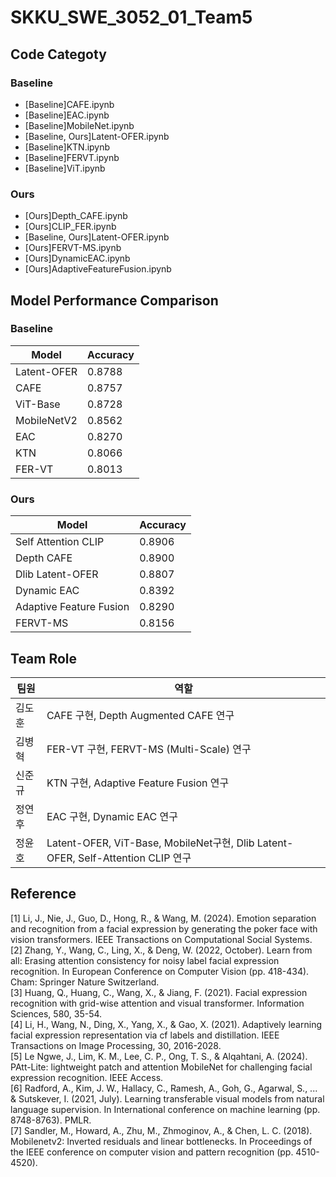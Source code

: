 # SKKU_SWE_3052_01_Team5

## Code Categoty

### Baseline
- [Baseline]CAFE.ipynb  
- [Baseline]EAC.ipynb  
- [Baseline]MobileNet.ipynb  
- [Baseline, Ours]Latent-OFER.ipynb  
- [Baseline]KTN.ipynb  
- [Baseline]FERVT.ipynb  
- [Baseline]ViT.ipynb  

### Ours
- [Ours]Depth_CAFE.ipynb  
- [Ours]CLIP_FER.ipynb  
- [Baseline, Ours]Latent-OFER.ipynb  
- [Ours]FERVT-MS.ipynb  
- [Ours]DynamicEAC.ipynb  
- [Ours]AdaptiveFeatureFusion.ipynb  

## Model Performance Comparison

### Baseline

| Model           | Accuracy |
|-----------------|----------|
| Latent-OFER    | 0.8788   |
| CAFE           | 0.8757   |
| ViT-Base       | 0.8728   |
| MobileNetV2    | 0.8562   |
| EAC            | 0.8270   |
| KTN            | 0.8066   |
| FER-VT         | 0.8013   |

### Ours

| Model                   | Accuracy |
|-------------------------|----------|
| Self Attention CLIP     | 0.8906   |
| Depth CAFE              | 0.8900   |
| Dlib Latent-OFER        | 0.8807   |
| Dynamic EAC             | 0.8392   |
| Adaptive Feature Fusion | 0.8290   |
| FERVT-MS                | 0.8156   |

## Team Role

| 팀원     | 역할                                  |
|----------|---------------------------------------|
| 김도훈   | CAFE 구현, Depth Augmented CAFE 연구   |
| 김병혁   | FER-VT 구현, FERVT-MS (Multi-Scale) 연구 |
| 신준규   | KTN 구현, Adaptive Feature Fusion 연구 |
| 정연후   | EAC 구현, Dynamic EAC 연구             |
| 정윤호   | Latent-OFER, ViT-Base, MobileNet구현, Dlib Latent-OFER, Self-Attention CLIP 연구 |

## Reference
[1] Li, J., Nie, J., Guo, D., Hong, R., & Wang, M. (2024). Emotion separation and recognition from a facial expression by generating the poker face with vision transformers. IEEE Transactions on Computational Social Systems.  
[2] Zhang, Y., Wang, C., Ling, X., & Deng, W. (2022, October). Learn from all: Erasing attention consistency for noisy label facial expression recognition. In European Conference on Computer Vision (pp. 418-434). Cham: Springer Nature Switzerland.  
[3] Huang, Q., Huang, C., Wang, X., & Jiang, F. (2021). Facial expression recognition with grid-wise attention and visual transformer. Information Sciences, 580, 35-54.  
[4] Li, H., Wang, N., Ding, X., Yang, X., & Gao, X. (2021). Adaptively learning facial expression representation via cf labels and distillation. IEEE Transactions on Image Processing, 30, 2016-2028.  
[5] Le Ngwe, J., Lim, K. M., Lee, C. P., Ong, T. S., & Alqahtani, A. (2024). PAtt-Lite: lightweight patch and attention MobileNet for challenging facial expression recognition. IEEE Access.  
[6] Radford, A., Kim, J. W., Hallacy, C., Ramesh, A., Goh, G., Agarwal, S., ... & Sutskever, I. (2021, July). Learning transferable visual models from natural language supervision. In International conference on machine learning (pp. 8748-8763). PMLR.  
[7] Sandler, M., Howard, A., Zhu, M., Zhmoginov, A., & Chen, L. C. (2018). Mobilenetv2: Inverted residuals and linear bottlenecks. In Proceedings of the IEEE conference on computer vision and pattern recognition (pp. 4510-4520).  




